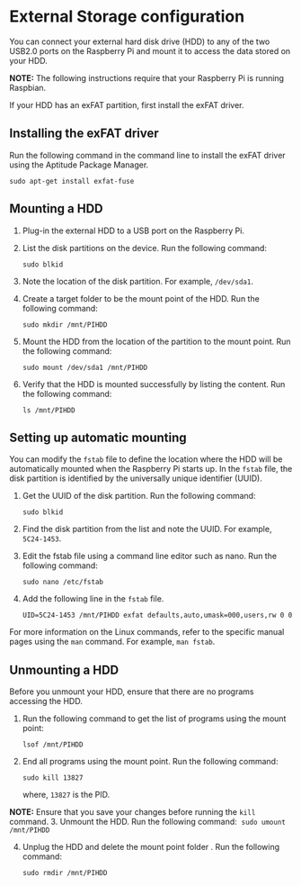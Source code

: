 # External Storage configuration
You can connect your external hard disk drive (HDD) to any of the two USB2.0 ports on the Raspberry Pi and mount it to access the data stored on your HDD. 

**NOTE:** The following instructions require that your Raspberry Pi is running Raspbian.

If your HDD has an exFAT partition, first install the exFAT driver.

## Installing the exFAT driver
Run the following command in the command line to install the exFAT driver using the Aptitude Package Manager. 
```
sudo apt-get install exfat-fuse
```

## Mounting a HDD 

1. Plug-in the external HDD to a USB port on the Raspberry Pi. 
2. List the disk partitions on the device. Run the following command: 
    ```
    sudo blkid
    ```

3. Note the location of the disk partition. For example, `/dev/sda1`.
4. Create a target folder to be the mount point of the HDD. Run the following command: 
    ```
    sudo mkdir /mnt/PIHDD
    ```

5. Mount the HDD from the location of the partition to the mount point. Run the following command:  
    ```
    sudo mount /dev/sda1 /mnt/PIHDD
    ```

6. Verify that the HDD is mounted successfully by listing the content. Run the following command: 
    ```
    ls /mnt/PIHDD
    ```

## Setting up automatic mounting
You can modify the `fstab` file to define the location where the HDD will be automatically mounted when the Raspberry Pi starts up. In the `fstab` file, the disk partition is identified by the universally unique identifier (UUID). 

1. Get the UUID of the disk partition. Run the following command:  
    ```
    sudo blkid
    ```

2. Find the disk partition from the list and note the UUID. For example, `5C24-1453`.
3. Edit the fstab file using a command line editor such as nano. Run the following command: 
    ```
    sudo nano /etc/fstab
    ```

4. Add the following line in the `fstab` file. 
    ```
    UID=5C24-1453 /mnt/PIHDD exfat defaults,auto,umask=000,users,rw 0 0
    ```

For more information on the Linux commands, refer to the specific manual pages using the `man` command. For example, `man fstab`.

## Unmounting a HDD
Before you unmount your HDD, ensure that there are no programs accessing the HDD.

1. Run the following command to get the list of programs using the mount point: 
    ```
    lsof /mnt/PIHDD
    ```

2. End all programs using the mount point. Run the following command: 
    ```
    sudo kill 13827
    ```
   
   where, `13827` is the PID.  
    
 **NOTE:** Ensure that you save your changes before running the `kill` command.
3. Unmount the HDD. Run the following command:  
    ```
    sudo umount /mnt/PIHDD
    ```

4. Unplug the HDD and delete the mount point folder . Run the following command: 
    ```
    sudo rmdir /mnt/PIHDD
    ```
